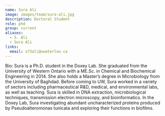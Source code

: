 ```yaml
---
name: Sura Ali
image: images/team/sura-ali.jpg
description: Doctoral Student
role: phd
group: current
aliases:
  - S. Ali
  - Sura Ali
links:
  email: s73ali@uwaterloo.ca
---
```


Bio: Sura is a Ph.D. student in the Doxey Lab. She graduated from the University of Western Ontario with a ME.Sc. in Chemical and Biochemical Engineering in 2014. She also holds a Master’s degree in Microbiology from the University of Baghdad. Before coming to UW, Sura worked in a variety of sectors including pharmaceutical R&D, medical, and environmental labs, as well as teaching. Sura is skilled in DNA extraction, microbiological techniques, transmission electron microscopy, and bioinformatics. In the Doxey Lab, Sura investigating abundant uncharacterized proteins produced by Pseudoalteromonas tunicata and exploring their functions in biofilms.
